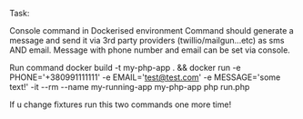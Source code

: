 Task:

Console command in Dockerised environment
Command should generate a message and send it via 3rd party providers (twillio/mailgun...etc) as sms AND email.
Message with phone number and email can be set via console.

Run command 
docker build -t my-php-app . && docker run -e PHONE='+380991111111' -e EMAIL='test@test.com' -e MESSAGE='some text!' -it --rm --name my-running-app my-php-app php run.php

If u change fixtures run this two commands one more time!